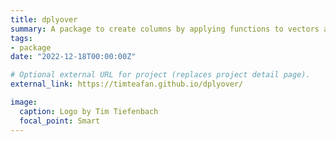 ```yaml
---
title: dplyover
summary: A package to create columns by applying functions to vectors and/or columns in 'dplyr'.
tags:
- package
date: "2022-12-18T00:00:00Z"

# Optional external URL for project (replaces project detail page).
external_link: https://timteafan.github.io/dplyover/

image:
  caption: Logo by Tim Tiefenbach
  focal_point: Smart
---
```

